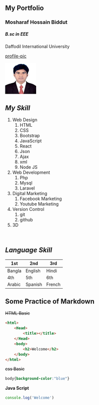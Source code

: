 **My Portfolio**
---
### Mosharaf Hossain Biddut 
##### B.sc in EEE 
<p>Daffodil International University </p>

[profile-pic](./image/biddut.jpg)

<img src="biddut.jpg" width="100"/>

_My Skill_
---
1. Web Design
    1. HTML
    2. CSS
    3. Bootstrap
    4. JavaScript
    5. React
    6. Json
    7. Ajax
    8. xml
    9. Node JS
2. Web Development 
    1. Php
    2. Mysql
    3. Laravel 
3. Digital Marketing
    1. Facebook Marketing
    2. Youtube Marketing
4. Version Control
    1. git
    2. github
5. 3D 
<br/>

_Language Skill_
---
|1st|2nd|3rd|
|--|----|---|
|Bangla|English|Hindi|
|4th|5th|6th|
|Arabic|Spanish|French|


Some Practice of Markdown
---
~~HTML Basic~~
```html
<html>
    <Head>
        <title></title>
    </Head>
    <body>
        <h2>Welcome</h2>
    </body>
</html>
 ```
 ~~css Basic~~
 ```css
 body{background-color:"blue"}
 ```
 **Java Script**
 ```JavaScript
 console.log('Welcome')
 ```
